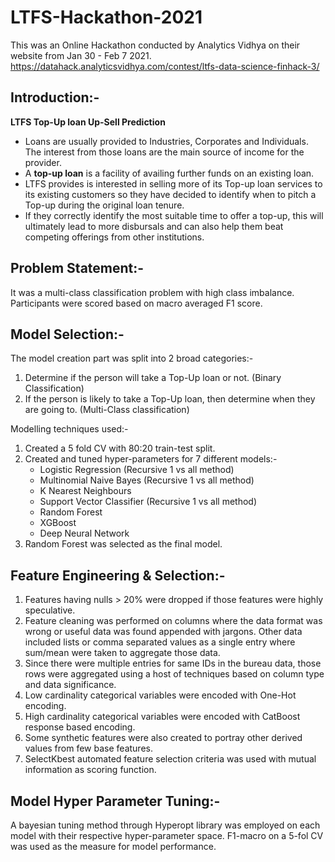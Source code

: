 # LTFS-Hackathon-2021
This was an Online Hackathon conducted by Analytics Vidhya on their website from Jan 30 - Feb 7 2021.
https://datahack.analyticsvidhya.com/contest/ltfs-data-science-finhack-3/

## Introduction:-
**LTFS Top-Up loan Up-Sell Prediction**
* Loans are usually provided to Industries, Corporates and Individuals. The interest from those loans are the main source of income for the provider.
* A **top-up loan** is a facility of availing further funds on an existing loan.
* LTFS provides is interested in selling more of its Top-up loan services to its existing customers so they have decided to identify when to pitch a Top-up during the original loan tenure.
* If they correctly identify the most suitable time to offer a top-up, this will ultimately lead to more disbursals and can also help them beat competing offerings from other institutions.

## Problem Statement:-
It was a multi-class classification problem with high class imbalance. Participants were scored based on macro averaged F1 score.

## Model Selection:-
The model creation part was split into 2 broad categories:-
1. Determine if the person will take a Top-Up loan or not. (Binary Classification)
2. If the person is likely to take a Top-Up loan, then determine when they are going to. (Multi-Class classification)

Modelling techniques used:-
1. Created a 5 fold CV with 80:20 train-test split.
2. Created and tuned hyper-parameters for 7 different models:-
    * Logistic Regression (Recursive 1 vs all method)
    * Multinomial Naive Bayes (Recursive 1 vs all method)
    * K Nearest Neighbours
    * Support Vector Classifier (Recursive 1 vs all method)
    * Random Forest
    * XGBoost
    * Deep Neural Network
3. Random Forest was selected as the final model.

## Feature Engineering & Selection:-
1. Features having nulls > 20% were dropped if those features were highly speculative.
2. Feature cleaning was performed on columns where the data format was wrong or useful data was found appended with jargons. Other data included lists or comma separated values as a single entry where sum/mean were taken to aggregate those data.
3. Since there were multiple entries for same IDs in the bureau data, those rows were aggregated using a host of techniques based on column type and data significance.
4. Low cardinality categorical variables were encoded with One-Hot encoding.
5. High cardinality categorical variables were encoded with CatBoost response based encoding.
6. Some synthetic features were also created to portray other derived values from few base features.
7. SelectKbest automated feature selection criteria was used with mutual information as scoring function.

## Model Hyper Parameter Tuning:-
A bayesian tuning method through Hyperopt library was employed on each model with their respective hyper-parameter space. F1-macro on a 5-fol CV was used as the measure for model performance.
